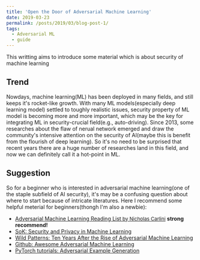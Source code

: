```yaml
---
title: 'Open the Door of Adversarial Machine Learning'
date: 2019-03-23
permalink: /posts/2019/03/blog-post-1/
tags:
  - Adversarial ML
  - guide
---
```


This writting aims to introduce some material which is about security of machine learning

Trend
------
Nowdays, machine learning(ML) has been deployed in many fields, and still keeps it's rocket-like growth. With many ML models(especially deep learning model) settled to toughly realistic issues, security property of ML model is becoming more and more important, which may be the key for integrating ML in security-crucial field(e.g., auto-driving). Since 2013, some researches about the flaw of nerual network emerged and draw the
community's intensive attention on the security of AI(maybe this is benefit from the flourish of deep learning). So it's no need to be surprised that recent years there are a huge number of researches land in this field, and now we can definitely call it a hot-point in ML. 

Suggestion
------
So for a beginner who is interested in adversarial machine learning(one of the staple subfield of AI security), it's may be a confusing question about where to start because of intricate literatures. Here I recommend some helpful meterial for beginners(thongh I'm also a newbie):  
* [Adversarial Machine Learning Reading List<font size="2"> by Nicholas Carlini</font>](https://nicholas.carlini.com/writing/2018/adversarial-machine-learning-reading-list.html) __strong recommend!__
* [SoK: Security and Privacy in Machine Learning](https://ieeexplore.ieee.org/document/8406613)
* [Wild Patterns: Ten Years After the Rise of Adversarial Machine Learning](https://arxiv.org/abs/1712.03141)
* [Github: Awesome Adversarial Machine Learning](https://github.com/yenchenlin/awesome-adversarial-machine-learning)
* [PyTorch tutorials: Adversarial Example Generation](https://pytorch.org/tutorials/beginner/fgsm_tutorial.html)